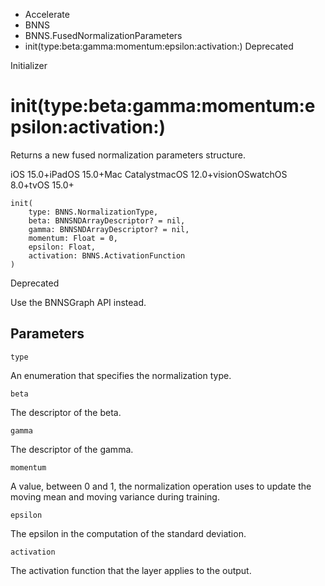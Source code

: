 

- Accelerate
- BNNS
- BNNS.FusedNormalizationParameters
-  init(type:beta:gamma:momentum:epsilon:activation:) Deprecated

Initializer

# init(type:beta:gamma:momentum:epsilon:activation:)

Returns a new fused normalization parameters structure.

iOS 15.0+iPadOS 15.0+Mac CatalystmacOS 12.0+visionOSwatchOS 8.0+tvOS 15.0+

``` source
init(
    type: BNNS.NormalizationType,
    beta: BNNSNDArrayDescriptor? = nil,
    gamma: BNNSNDArrayDescriptor? = nil,
    momentum: Float = 0,
    epsilon: Float,
    activation: BNNS.ActivationFunction
)
```

Deprecated

Use the BNNSGraph API instead.

## Parameters 

`type`  

An enumeration that specifies the normalization type.

`beta`  

The descriptor of the beta.

`gamma`  

The descriptor of the gamma.

`momentum`  

A value, between 0 and 1, the normalization operation uses to update the moving mean and moving variance during training.

`epsilon`  

The epsilon in the computation of the standard deviation.

`activation`  

The activation function that the layer applies to the output.

